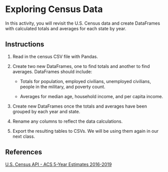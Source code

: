 # Exploring Census Data

In this activity, you will revisit the U.S. Census data and create DataFrames with calculated totals and averages for each state by year.

## Instructions

1. Read in the census CSV file with Pandas.

2. Create two new DataFrames, one to find totals and another to find averages. DataFrames should include:

    * Totals for population, employed civilians, unemployed civilians, people in the military, and poverty count.

    * Averages for median age, household income, and per capita income.

3. Create new DataFrames once the totals and averages have been grouped by each year and state.

4. Rename any columns to reflect the data calculations.

5. Export the resulting tables to CSVs. We will be using them again in our next class.

## References

[U.S. Census API - ACS 5-Year Estimates 2016-2019](https://www.census.gov/data/developers/data-sets/census-microdata-api.ACS_5-Year_PUMS.html)

